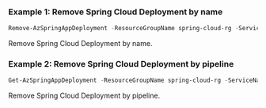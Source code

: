 ### Example 1: Remove Spring Cloud Deployment by name
```powershell
Remove-AzSpringAppDeployment -ResourceGroupName spring-cloud-rg -ServiceName spring-cloud-service -AppName gateway -DeploymentName default
```

Remove Spring Cloud Deployment by name.

### Example 2: Remove Spring Cloud Deployment by pipeline
```powershell
Get-AzSpringAppDeployment -ResourceGroupName spring-cloud-rg -ServiceName spring-cloud-service -AppName gateway -DeploymentName default | Remove-AzSpringAppDeployment
```

Remove Spring Cloud Deployment by pipeline.